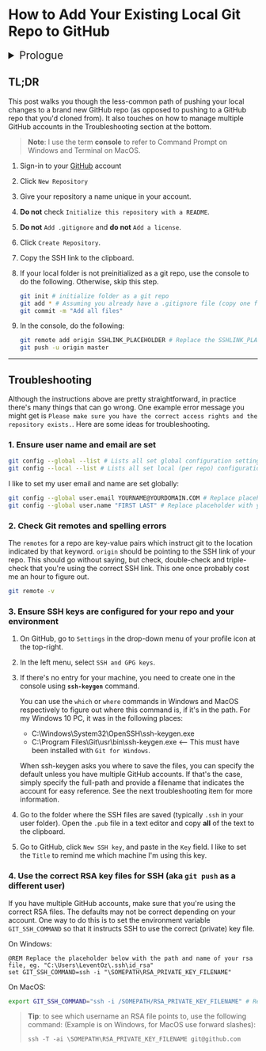 # How to Add Your Existing Local Git Repo to GitHub

<details><summary style="font-size:1.5em">Prologue</summary>
<p>It's super easy to clone a GitHub repo to your local environment. However, what if you started working on a simple project on your local, perhaps as an exercise or a proof-of-concept and now you want to push your work to GitHub into a new repo?</p>

<p>This path is not as straight-forward. Sure, you can brute-force your way, by creating and cloning a GitHub repo as usual, copying all your files, making a commit and pushing that. Although this will work, it's not the best approach. If you already had a Git repo locally, you will lose your Git History. </p>

<p>Here, I will show you a better way. If, like me, you have multiple GitHub accounts you may hit some roadblocks. Your GitHub account and your local environment must be properly configured, and that Git must be using the correct configuration.</p>
</details>

## TL;DR
This post walks you though the less-common path of pushing your local changes to a brand new GitHub repo (as opposed to pushing to a GitHub repo that you'd cloned from). It also touches on how to manage multiple GitHub accounts in the Troubleshooting section at the bottom.

> **Note**: I use the term **console** to refer to Command Prompt on Windows and Terminal on MacOS.

1. Sign-in to your [GitHub](https://github.com) account
2. Click `New Repository`
3. Give your repository a name unique in your account. 
4. **Do not** check `Initialize this repository with a README`.
5. **Do not** `Add .gitignore` and **do not** `Add a license`.
6. Click `Create Repository`.
7. Copy the SSH link to the clipboard.
8. If your local folder is not preinitialized as a git repo, use the console to do the following. Otherwise, skip this step.
    ```sh
    git init # initialize folder as a git repo 
    git add * # Assuming you already have a .gitignore file (copy one from another repo if not)
    git commit -m "Add all files"
    ```

9. In the console, do the following:

    ```sh
    git remote add origin SSHLINK_PLACEHOLDER # Replace the SSHLINK_PLACEHOLDER with the SSH link for your GitHub repo.
    git push -u origin master
    ```
---

## Troubleshooting

Although the instructions above are pretty straightforward, in practice there's many things that can go wrong. One example error message you might get is `Please make sure you have the correct access rights and the repository exists.`. Here are some ideas for troubleshooting.


### 1. Ensure user name and email are set
```sh
git config --global --list # Lists all set global configuration settings
git config --local --list # Lists all set local (per repo) configuration settings
```
I like to set my user email and name are set globally:
```sh
git config --global user.email YOURNAME@YOURDOMAIN.COM # Replace placeholder with your email address
git config --global user.name "FIRST LAST" # Replace placeholder with your full name.
```

### 2. Check Git remotes and spelling errors
The `remotes` for a repo are key-value pairs which instruct git to the location indicated by that keyword. `origin` should be pointing to the SSH link of your repo. This should go without saying, but check, double-check and triple-check that you're using the correct SSH link. This one once probably cost me an hour to figure out.

```sh
git remote -v
```

### 3. Ensure SSH keys are configured for your repo and your environment
1. On GitHub, go to `Settings` in the drop-down menu of your profile icon at the top-right.
2. In the left menu, select `SSH and GPG keys`.
3. If there's no entry for your machine, you need to create one in the console using **`ssh-keygen`** command. 

    You can use the `which` or `where` commands in Windows and MacOS respectively to figure out where this command is, if it's in the path. For my Windows 10 PC, it was in the following places:
    - C:\Windows\System32\OpenSSH\ssh-keygen.exe
    - C:\Program Files\Git\usr\bin\ssh-keygen.exe  <-- This must have been installed with `Git for Windows`.

    When ssh-keygen asks you where to save the files, you can specify the default unless you have multiple GitHub accounts. If that's the case, simply specify the full-path and provide a filename that indicates the account for easy reference. See the next troubleshooting item for more information.

4. Go to the folder where the SSH files are saved (typically `.ssh` in your user folder). Open the `.pub` file in a text editor and copy **all** of the text to the clipboard.
5. Go to GitHub, click `New SSH key`, and paste in the `Key` field. I like to set the `Title` to remind me which machine I'm using this key.


### 4. Use the correct RSA key files for SSH (aka `git push` as a different user)

If you have multiple GitHub accounts, make sure that you're using the correct RSA files. The defaults may not be correct depending on your account. One way to do this is to set the environment variable `GIT_SSH_COMMAND` so that it instructs SSH to use the correct (private) key file.

On Windows:
```dos
@REM Replace the placeholder below with the path and name of your rsa file, eg. "C:\Users\LeventOz\.ssh\id_rsa"
set GIT_SSH_COMMAND=ssh -i "\SOMEPATH\RSA_PRIVATE_KEY_FILENAME"
```
On MacOS:
```sh
export GIT_SSH_COMMAND="ssh -i /SOMEPATH/RSA_PRIVATE_KEY_FILENAME" # Replace the placeholder, eg. /Users/leventoz/.ssh/key
```

> **Tip**: to see which username an RSA file points to, use the following command: (Example is on Windows, for MacOS use forward slashes):
> ```dos
> ssh -T -ai \SOMEPATH\RSA_PRIVATE_KEY_FILENAME git@github.com
> ```
